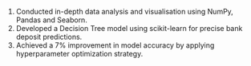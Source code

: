 1. Conducted in-depth data analysis and visualisation using NumPy, Pandas and Seaborn.
2. Developed a Decision Tree model using scikit-learn for precise bank deposit predictions.
3. Achieved a 7% improvement in model accuracy by applying hyperparameter optimization strategy.
